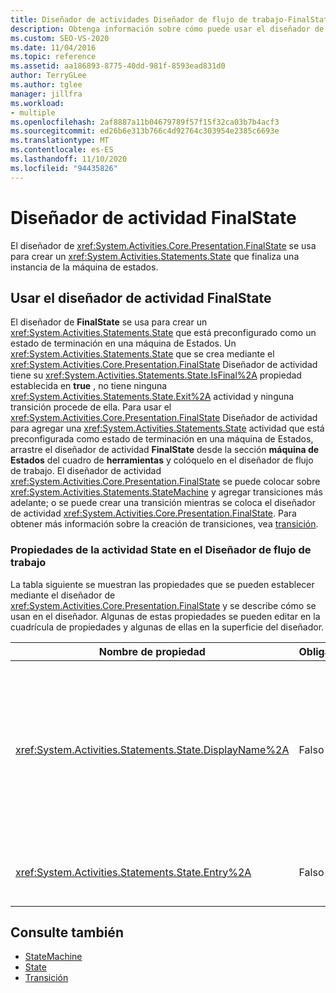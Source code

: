 ```yaml
---
title: Diseñador de actividades Diseñador de flujo de trabajo-FinalState
description: Obtenga información sobre cómo puede usar el diseñador de FinalState para crear un estado que termine una instancia de equipo de estado.
ms.custom: SEO-VS-2020
ms.date: 11/04/2016
ms.topic: reference
ms.assetid: aa186893-8775-40dd-981f-8593ead831d0
author: TerryGLee
ms.author: tglee
manager: jillfra
ms.workload:
- multiple
ms.openlocfilehash: 2af8887a11b04679789f57f15f32ca03b7b4acf3
ms.sourcegitcommit: ed26b6e313b766c4d92764c303954e2385c6693e
ms.translationtype: MT
ms.contentlocale: es-ES
ms.lasthandoff: 11/10/2020
ms.locfileid: "94435826"
---
```

# <a name="finalstate-activity-designer"></a>Diseñador de actividad FinalState

El diseñador de <xref:System.Activities.Core.Presentation.FinalState> se usa para crear un <xref:System.Activities.Statements.State> que finaliza una instancia de la máquina de estados.

## <a name="using-the-finalstate-activity-designer"></a>Usar el diseñador de actividad FinalState

El diseñador de **FinalState** se usa para crear un <xref:System.Activities.Statements.State> que está preconfigurado como un estado de terminación en una máquina de Estados. Un <xref:System.Activities.Statements.State> que se crea mediante el <xref:System.Activities.Core.Presentation.FinalState> Diseñador de actividad tiene su <xref:System.Activities.Statements.State.IsFinal%2A> propiedad establecida en **true** , no tiene ninguna <xref:System.Activities.Statements.State.Exit%2A> actividad y ninguna transición procede de ella. Para usar el <xref:System.Activities.Core.Presentation.FinalState> Diseñador de actividad para agregar una <xref:System.Activities.Statements.State> actividad que está preconfigurada como estado de terminación en una máquina de Estados, arrastre el diseñador de actividad **FinalState** desde la sección **máquina de Estados** del cuadro de **herramientas** y colóquelo en el diseñador de flujo de trabajo. El diseñador de actividad <xref:System.Activities.Core.Presentation.FinalState> se puede colocar sobre <xref:System.Activities.Statements.StateMachine> y agregar transiciones más adelante; o se puede crear una transición mientras se coloca el diseñador de actividad <xref:System.Activities.Core.Presentation.FinalState>. Para obtener más información sobre la creación de transiciones, vea [transición](../workflow-designer/transition-activity-designer.md).

### <a name="state-activity-properties-in-the-workflow-designer"></a>Propiedades de la actividad State en el Diseñador de flujo de trabajo

La tabla siguiente se muestran las propiedades que se pueden establecer mediante el diseñador de <xref:System.Activities.Core.Presentation.FinalState> y se describe cómo se usan en el diseñador. Algunas de estas propiedades se pueden editar en la cuadrícula de propiedades y algunas de ellas en la superficie del diseñador.

|Nombre de propiedad|Obligatorio|Uso|
|-|--------------|-|
|<xref:System.Activities.Statements.State.DisplayName%2A>|Falso|Especifica el nombre descriptivo del diseñador de actividades <xref:System.Activities.Statements.State> en el encabezado. El valor predeterminado es **State**. El valor se puede editar en la cuadrícula de propiedades o directamente en el encabezado del diseñador de actividades. <xref:System.Activities.Statements.State.DisplayName%2A> se usa en la ruta de navegación que se muestra en la parte superior del diseñador de flujo de trabajo.<br /><br /> Aunque el valor de la propiedad <xref:System.Activities.Statements.State.DisplayName%2A> no sea obligatorio, el procedimiento recomendado es usar uno.|
|<xref:System.Activities.Statements.State.Entry%2A>|Falso|Especifica la acción que se produce cuando se entra en este estado. Este valor se puede establecer arrastrando una actividad del cuadro de **herramientas** y colocándolo en la <xref:System.Activities.Statements.State.Entry%2A> sección del estado.|

## <a name="see-also"></a>Consulte también

- [StateMachine](../workflow-designer/statemachine-activity-designer.md)
- [State](../workflow-designer/state-activity-designer.md)
- [Transición](../workflow-designer/transition-activity-designer.md)